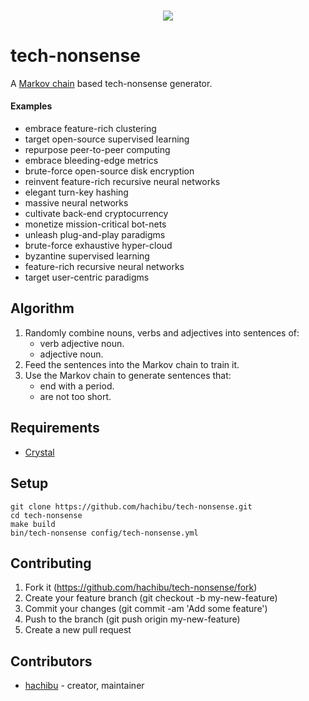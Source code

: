 <h3 align="center">
  <img src="/images/logo.gif">
</h3>

# tech-nonsense

A [Markov chain](https://www.khanacademy.org/computing/computer-science/informationtheory/moderninfotheory/v/markov_chains) based tech-nonsense generator.

#### Examples
- embrace feature-rich clustering
- target open-source supervised learning
- repurpose peer-to-peer computing
- embrace bleeding-edge metrics
- brute-force open-source disk encryption
- reinvent feature-rich recursive neural networks
- elegant turn-key hashing
- massive neural networks
- cultivate back-end cryptocurrency
- monetize mission-critical bot-nets
- unleash plug-and-play paradigms
- brute-force exhaustive hyper-cloud
- byzantine supervised learning
- feature-rich recursive neural networks
- target user-centric paradigms

## Algorithm

1. Randomly combine nouns, verbs and adjectives into sentences of:
   - verb adjective noun.
   - adjective noun.
2. Feed the sentences into the Markov chain to train it.
3. Use the Markov chain to generate sentences that:
   - end with a period.
   - are not too short.

## Requirements

- [Crystal](https://crystal-lang.org/docs/installation)

## Setup

    git clone https://github.com/hachibu/tech-nonsense.git
    cd tech-nonsense
    make build
    bin/tech-nonsense config/tech-nonsense.yml

## Contributing

1. Fork it (https://github.com/hachibu/tech-nonsense/fork)
2. Create your feature branch (git checkout -b my-new-feature)
3. Commit your changes (git commit -am 'Add some feature')
4. Push to the branch (git push origin my-new-feature)
5. Create a new pull request

## Contributors

- [hachibu](https://github.com/hachibu) - creator, maintainer
